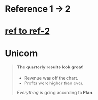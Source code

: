 <h1>Reference 1 -&gt; 2</h1>
<h1><a href="ref-2.md">ref to ref-2</a></h1>
<h1>Unicorn</h1>
<blockquote>
<h4>The quarterly results look great!</h4>
<ul>
<li>Revenue was off the chart.</li>
<li>Profits were higher than ever.</li>
</ul>
<p><em>Everything</em> is going according to <strong>Plan</strong>.</p>
</blockquote>
